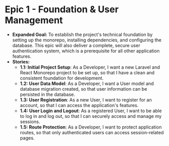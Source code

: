 # Epic 1 - Foundation & User Management
* **Expanded Goal:** To establish the project's technical foundation by setting up the monorepo, installing dependencies, and configuring the database. This epic will also deliver a complete, secure user authentication system, which is a prerequisite for all other application features.
* **Stories:**
    * **1.1: Initial Project Setup**: As a Developer, I want a new Laravel and React Monorepo project to be set up, so that I have a clean and consistent foundation for development.
    * **1.2: User Data Model**: As a Developer, I want a User model and database migration created, so that user information can be persisted in the database.
    * **1.3: User Registration**: As a new User, I want to register for an account, so that I can access the application's features.
    * **1.4: User Login and Logout**: As a registered User, I want to be able to log in and log out, so that I can securely access and manage my sessions.
    * **1.5: Route Protection**: As a Developer, I want to protect application routes, so that only authenticated users can access session-related pages. 